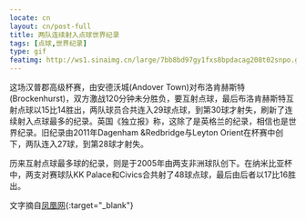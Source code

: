 ```yaml
---
locate: cn
layout: cn/post-full
title: 两队连续射入点球世界纪录
tags: [点球,世界纪录]
type: gif
featimg: http://ws1.sinaimg.cn/large/7bb8bd97gy1fxs8bpdacag208t02snpo.gif
---
```


这场汉普郡高级杯赛，由安德沃城(Andover Town)对布洛肯赫斯特(Brockenhurst)，双方激战120分钟未分胜负，要互射点球，最后布洛肯赫斯特互射点球以15比14胜出，两队球员合共连入29球点球，到第30球才射失，刷新了连续射入点球最多的纪录。英国《独立报》称，这除了是英格兰的纪录，相信也是世界纪录。旧纪录由2011年Dagenham &Redbridge与Leyton Orient在杯赛中创下，两队连入27球，到第28球才射失。

历来互射点球最多球的纪录，则是于2005年由两支非洲球队创下。在纳米比亚杯中，两支对赛球队KK Palace和Civics合共射了48球点球，最后由后者以17比16胜出。

文字摘自[凤凰网](http://sports.ifeng.com/gjzq/detail_2013_10/16/30388076_0.shtml){:target="_blank"}